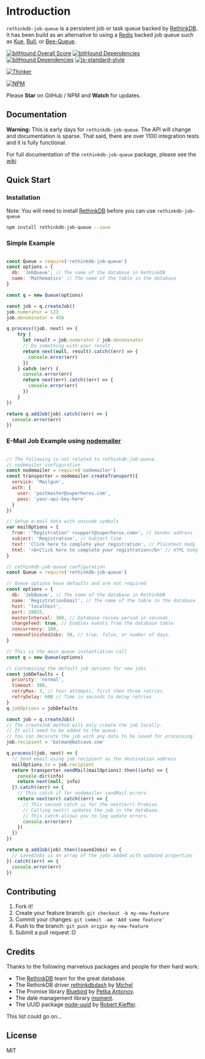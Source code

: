 # Introduction

`rethinkdb-job-queue` is a persistent job or task queue backed by [RethinkDB][rethinkdb-url].
It has been build as an alternative to using a [Redis][redis-url] backed job queue such as [Kue][kue-url], [Bull][bull-url], or [Bee-Queue][bee-queue-url].

[![bitHound Overall Score][bithound-overall-image]][bithound-overall-url]
[![bitHound Dependencies][bithound-dep-image]][bithound-dep-url]
[![bitHound Dependencies][bithound-code-image]][bithound-code-url]
[![js-standard-style][js-standard-image]][js-standard-url]

[![Thinker][thinker-image]][rjq-github-url]

[![NPM][nodei-npm-image]][nodei-npm-url]

Please __Star__ on GitHub / NPM and __Watch__ for updates.

## Documentation

__Warning:__ This is early days for `rethinkdb-job-queue`. The API will change and documentation is sparse. That said, there are over 1100 integration tests and it is fully functional.

For full documentation of the `rethinkdb-job-queue` package, please see the [wiki][rjq-wiki-url]

## Quick Start

### Installation

Note: You will need to install [RethinkDB][rethinkdb-url] before you can use `rethinkdb-job-queue`

```sh
npm install rethinkdb-job-queue --save
```

### Simple Example

```js

const Queue = require('rethinkdb-job-queue')
const options = {
  db: 'JobQueue', // The name of the database in RethinkDB
  name: 'Mathematics' // The name of the table in the database
}

const q = new Queue(options)

const job = q.createJob()
job.numerator = 123
job.denominator = 456

q.process((job, next) => {
    try {
      let result = job.numerator / job.denominator
      // Do something with your result
      return next(null, result).catch((err) => {
        console.error(err)
      })
    } catch (err) {
      console.error(err)
      return next(err).catch((err) => {
        console.error(err)
      })
    }
})

return q.addJob(job).catch((err) => {
  console.error(err)
})

```

### E-Mail Job Example using [nodemailer][nodemailer-url]

```js

// The following is not related to rethinkdb-job-queue.
// nodemailer configuration
const nodemailer = require('nodemailer')
const transporter = nodemailer.createTransport({
  service: 'Mailgun',
  auth: {
    user: 'postmaster@superheros.com',
    pass: 'your-api-key-here'
  }
})

// Setup e-mail data with unicode symbols
var mailOptions = {
  from: '"Registration" <support@superheros.com>', // Sender address
  subject: 'Registration', // Subject line
  text: 'Click here to complete your registration', // Plaintext body
  html: '<b>Click here to complete your registration</b>' // HTML body
}

// rethinkdb-job-queue configuration
const Queue = require('rethinkdb-job-queue')

// Queue options have defaults and are not required
const options = {
  db: 'JobQueue', // The name of the database in RethinkDB
  name: 'RegistrationEmail', // The name of the table in the database
  host: 'localhost',
  port: 28015,
  masterInterval: 300, // Database review period in seconds
  changeFeed: true, // Enables events from the database table
  concurrency: 100,
  removeFinishedJobs: 30, // true, false, or number of days.
}

// This is the main queue instantiation call
const q = new Queue(options)

// Customizing the default job options for new jobs
const jobDefaults = {
  priority: 'normal',
  timeout: 300,
  retryMax: 3, // Four attempts, first then three retries
  retryDelay: 600 // Time in seconds to delay retries
}
q.jobOptions = jobDefaults

const job = q.createJob()
// The createJob method will only create the job locally.
// It will need to be added to the queue.
// You can decorate the job with any data to be saved for processing
job.recipient = 'batman@batcave.com'

q.process((job, next) => {
  // Send email using job.recipient as the destination address
  mailOptions.to = job.recipient
  return transporter.sendMail(mailOptions).then((info) => {
    console.dir(info)
    return next(null, info)
  }).catch((err) => {
    // This catch if for nodemailer sendMail errors.
    return next(err).catch((err) => {
      // This second catch is for the next(err) Promise.
      // Calling next() updates the job in the database.
      // This catch allows you to log update errors.
      console.error(err)
    })
  })
})

return q.addJob(job).then((savedJobs) => {
  // savedJobs is an array of the jobs added with updated properties
}).catch((err) => {
  console.error(err)
})

```

## Contributing

1.  Fork it!
2.  Create your feature branch: `git checkout -b my-new-feature`
3.  Commit your changes: `git commit -am 'Add some feature'`
4.  Push to the branch: `git push origin my-new-feature`
5.  Submit a pull request :D

## Credits

Thanks to the following marvelous packages and people for their hard work:

-   The [RethinkDB][rethinkdb-url] team for the great database.
-   The RethinkDB driver [rethinkdbdash][rethinkdbdash-url] by [Michel][neumino-url]
-   The Promise library [Bluebird][bluebird-url] by [Petka Antonov][petka-url].
-   The date management library [moment][moment-url].
-   The UUID package [node-uuid][uuid-url] by [Robert Kieffer][broofa-url].

This list could go on...

## License

MIT

[redis-url]: http://redis.io/
[kue-url]: http://automattic.github.io/kue/
[bull-url]: https://github.com/OptimalBits/bull
[bee-queue-url]: https://github.com/LewisJEllis/bee-queue
[rethinkdb-url]: http://www.rethinkdb.com/
[rethinkdbdash-url]: https://github.com/neumino/rethinkdbdash
[neumino-url]: https://github.com/neumino
[rjq-github-url]: https://github.com/grantcarthew/node-rethinkdb-job-queue
[rjq-wiki-url]: https://github.com/grantcarthew/node-rethinkdb-job-queue/wiki
[thinker-image]: https://cdn.rawgit.com/grantcarthew/node-rethinkdb-job-queue/master/thinkerjoblist.png
[nodemailer-url]: https://www.npmjs.com/package/nodemailer
[bluebird-url]: https://github.com/petkaantonov/bluebird
[petka-url]: https://github.com/petkaantonov
[moment-url]: http://momentjs.com/
[uuid-url]: https://github.com/broofa/node-uuid
[broofa-url]: https://github.com/broofa
[bithound-overall-image]: https://www.bithound.io/github/grantcarthew/node-rethinkdb-job-queue/badges/score.svg
[bithound-overall-url]: https://www.bithound.io/github/grantcarthew/node-rethinkdb-job-queue
[bithound-dep-image]: https://www.bithound.io/github/grantcarthew/node-rethinkdb-job-queue/badges/dependencies.svg
[bithound-dep-url]: https://www.bithound.io/github/grantcarthew/node-rethinkdb-job-queue/master/dependencies/npm
[bithound-code-image]: https://www.bithound.io/github/grantcarthew/node-rethinkdb-job-queue/badges/code.svg
[bithound-code-url]: https://www.bithound.io/github/grantcarthew/node-rethinkdb-job-queue
[js-standard-image]: https://img.shields.io/badge/code%20style-standard-brightgreen.svg
[js-standard-url]: http://standardjs.com/
[nodei-npm-image]: https://nodei.co/npm/rethinkdb-job-queue.png?downloads=true&downloadRank=true&stars=true
[nodei-npm-url]: https://nodei.co/npm/rethinkdb-job-queue/
